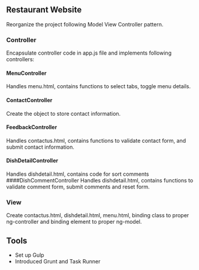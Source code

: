 ## Restaurant Website
Reorganize the project following Model View Controller pattern.

### Controller
Encapsulate controller code in app.js file and implements following controllers:

#### MenuController
Handles menu.html, contains functions to select tabs, toggle menu details.
#### ContactController
Create the object to store contact information.
#### FeedbackController
Handles contactus.html, contains functions to validate contact form, and submit contact information.
#### DishDetailController
Handles dishdetail.html, contains code for sort comments
####DishCommentController
Handles dishdetail.html, contains functions to validate comment form, submit comments and reset form.

### View
Create contactus.html, dishdetail.html, menu.html, binding class to proper ng-controller and binding element to proper ng-model.

## Tools

* Set up Gulp
* Introduced Grunt and Task Runner